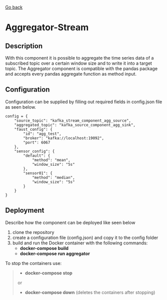 [Go back](../../README.md)

# Aggregator-Stream

## Description
With this component it is possible to aggregate the time series data of a subscribed topic over a certain window size and to write it into a target topic.
The Aggregator component is compatible with the pandas package and accepts every pandas aggregate function as method input.

## Configuration
Configuration can be supplied by filling out required fields in config.json file as seen below. 

```
config = {
	"source_topic": "kafka_stream_component_agg_source",
	"aggregated_topic": "kafka_source_component_agg_sink",
	"faust_config": {
		"id": "agg_test",
		"broker": "kafka://localhost:19092",
		"port": 6067
	},
	"sensor_config": {
		"default": {
			"method": "mean",
			"window_size": "5s"
		},
		"sensor01": {
			"method": "median",
			"window_size": "5s"
		}
	}
}
```

## Deployment
Describe how the component can be deployed like seen below

1. clone the repository
2. create a configuration file (config.json) and copy it to the config folder
3. build and run the Docker container with the following commands:
   - **docker-compose build**
   - **docker-compose run aggregator**
  
To stop the containers use:
> - **docker-compose stop**
>
> or
> - **docker-compose down** (deletes the containers after stopping)
  
